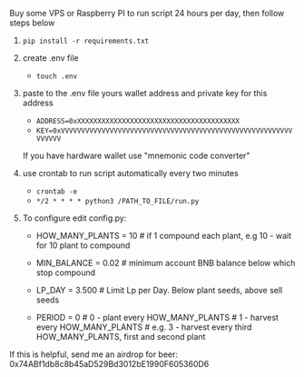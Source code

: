 

Buy some VPS or Raspberry PI to run script 24 hours per day, then follow steps below

1. `pip install -r requirements.txt`

2. create .env file 
    - `touch .env`

3. paste to the .env file yours wallet address and private key for this address
    - `ADDRESS=0xXXXXXXXXXXXXXXXXXXXXXXXXXXXXXXXXXXXXXXXX`
    - `KEY=0xVVVVVVVVVVVVVVVVVVVVVVVVVVVVVVVVVVVVVVVVVVVVVVVVVVVVVVVVVVVVVVV`

    If you have hardware wallet use "mnemonic code converter"

4. use crontab to run script automatically every two minutes
   - `crontab -e`
   - `*/2 * * * * python3 /PATH_TO_FILE/run.py`

5. To configure edit config.py:
   - HOW_MANY_PLANTS = 10   # if 1 compound each plant, e.g 10 - wait for 10 plant to compound
   - MIN_BALANCE = 0.02     # minimum account BNB balance below which stop compound
   - LP_DAY = 3.500         # Limit Lp per Day. Below plant seeds, above sell seeds

   - PERIOD = 0             # 0 - plant every HOW_MANY_PLANTS
                            # 1 - harvest every HOW_MANY_PLANTS
                            # e.g. 3 - harvest every third HOW_MANY_PLANTS, first and second plant

If this is helpful, send me an airdrop for beer:
 0x74ABf1db8c8b45aD529Bd3012bE1990F605360D6